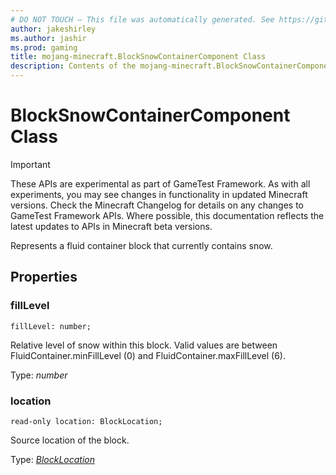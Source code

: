 ```yaml
---
# DO NOT TOUCH — This file was automatically generated. See https://github.com/Mojang/MinecraftScriptingApiDocsGenerator to modify descriptions, examples, etc.
author: jakeshirley
ms.author: jashir
ms.prod: gaming
title: mojang-minecraft.BlockSnowContainerComponent Class
description: Contents of the mojang-minecraft.BlockSnowContainerComponent class.
---
```

# BlockSnowContainerComponent Class
>[!IMPORTANT]
>These APIs are experimental as part of GameTest Framework. As with all experiments, you may see changes in functionality in updated Minecraft versions. Check the Minecraft Changelog for details on any changes to GameTest Framework APIs. Where possible, this documentation reflects the latest updates to APIs in Minecraft beta versions.

Represents a fluid container block that currently contains snow.

## Properties
### **fillLevel**
`fillLevel: number;`

Relative level of snow within this block. Valid values are between FluidContainer.minFillLevel (0) and FluidContainer.maxFillLevel (6).

Type: *number*


### **location**
`read-only location: BlockLocation;`

Source location of the block.

Type: [*BlockLocation*](BlockLocation.md)


